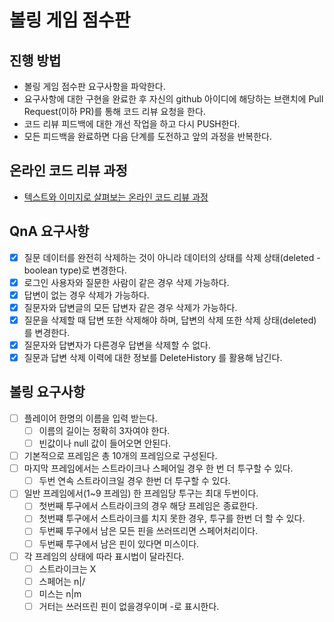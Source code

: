 # 볼링 게임 점수판
## 진행 방법
* 볼링 게임 점수판 요구사항을 파악한다.
* 요구사항에 대한 구현을 완료한 후 자신의 github 아이디에 해당하는 브랜치에 Pull Request(이하 PR)를 통해 코드 리뷰 요청을 한다.
* 코드 리뷰 피드백에 대한 개선 작업을 하고 다시 PUSH한다.
* 모든 피드백을 완료하면 다음 단계를 도전하고 앞의 과정을 반복한다.

## 온라인 코드 리뷰 과정
* [텍스트와 이미지로 살펴보는 온라인 코드 리뷰 과정](https://github.com/next-step/nextstep-docs/tree/master/codereview)

## QnA 요구사항
- [x] 질문 데이터를 완전히 삭제하는 것이 아니라 데이터의 상태를 삭제 상태(deleted - boolean type)로 변경한다.
- [x] 로그인 사용자와 질문한 사람이 같은 경우 삭제 가능하다.
- [x] 답변이 없는 경우 삭제가 가능하다.
- [x] 질문자와 답변글의 모든 답변자 같은 경우 삭제가 가능하다.
- [x] 질문을 삭제할 때 답변 또한 삭제해야 하며, 답변의 삭제 또한 삭제 상태(deleted)를 변경한다.
- [x] 질문자와 답변자가 다른경우 답변을 삭제할 수 없다.
- [x] 질문과 답변 삭제 이력에 대한 정보를 DeleteHistory 를 활용해 남긴다.

## 볼링 요구사항
- [ ] 플레이어 한명의 이름을 입력 받는다.
  - [ ] 이름의 길이는 정확히 3자여야 한다.
  - [ ] 빈값이나 null 값이 들어오면 안된다.
- [ ] 기본적으로 프레임은 총 10개의 프레임으로 구성된다.
- [ ] 마지막 프레임에서는 스트라이크나 스페어일 경우 한 번 더 투구할 수 있다.
  - [ ] 두번 연속 스트라이크일 경우 한번 더 투구할 수 있다.
- [ ] 일반 프레임에서(1~9 프레임) 한 프레임당 투구는 최대 두번이다.
  - [ ] 첫번째 투구에서 스트라이크의 경우 해당 프레임은 종료한다.
  - [ ] 첫번쨰 투구에서 스트라이크를 치지 못한 경우, 투구를 한번 더 할 수 있다.
  - [ ] 두번째 투구에서 남은 모든 핀을 쓰러뜨리면 스페어처리이다.
  - [ ] 두번째 투구에서 남은 핀이 있다면 미스이다.
- [ ] 각 프레임의 상태에 따라 표시법이 달라진다.
  - [ ] 스트라이크는 X
  - [ ] 스페어는 n|/
  - [ ] 미스는 n|m
  - [ ] 거터는 쓰러뜨린 핀이 없을경우이며 -로 표시한다.  